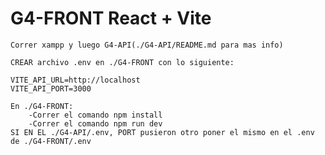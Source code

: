 # G4-FRONT React + Vite    
    Correr xampp y luego G4-API(./G4-API/README.md para mas info)

    CREAR archivo .env en ./G4-FRONT con lo siguiente:

    VITE_API_URL=http://localhost
    VITE_API_PORT=3000
    
    En ./G4-FRONT: 
        -Correr el comando npm install
        -Correr el comando npm run dev
    SI EN EL ./G4-API/.env, PORT pusieron otro poner el mismo en el .env de ./G4-FRONT/.env